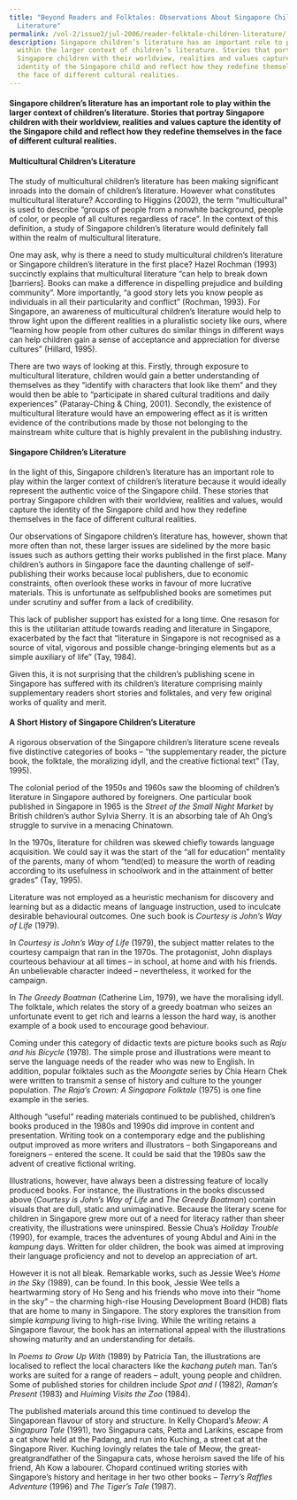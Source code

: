 ```yaml
---
title: "Beyond Readers and Folktales: Observations About Singapore Children’s
  Literature"
permalink: /vol-2/issue2/jul-2006/reader-folktale-children-literature/
description: Singapore children’s literature has an important role to play
  within the larger context of children’s literature. Stories that portray
  Singapore children with their worldview, realities and values capture the
  identity of the Singapore child and reflect how they redefine themselves in
  the face of different cultural realities.
---
```

####  Singapore children’s literature has an important role to play within the larger context of children’s literature. Stories that portray Singapore children with their worldview, realities and values capture the identity of the Singapore child and reflect how they redefine themselves in the face of different cultural realities.

#### **Multicultural Children’s Literature**
The study of multicultural children’s literature has been making significant inroads into the domain of children’s literature. However what constitutes multicultural literature? According to Higgins (2002), the term “multicultural” is used to describe “groups of people from a nonwhite background, people of color, or people of all cultures regardless of race”. In the context of this definition, a study of Singapore children’s literature would definitely fall within the realm of multicultural literature.

One may ask, why is there a need to study multicultural children’s literature or Singapore children’s literature in the first place? Hazel Rochman (1993) succinctly explains that multicultural literature “can help to break down \[barriers\]. Books can make a difference in dispelling prejudice and building community”. More importantly, “a good story lets you know people as individuals in all their particularity and conflict” (Rochman, 1993). For Singapore, an awareness of multicultural children’s literature would help to throw light upon the different realities in a pluralistic society like ours, where “learning how people from other cultures do similar things in different ways can help children gain a sense of acceptance and appreciation for diverse cultures” (Hillard, 1995).

There are two ways of looking at this. Firstly, through exposure to multicultural literature, children would gain a better understanding of themselves as they “identify with characters that look like them” and they would then be able to “participate in shared cultural traditions and daily experiences” (Pataray-Ching & Ching, 2001). Secondly, the existence of multicultural literature would have an empowering effect as it is written evidence of the contributions made by those not belonging to the mainstream white culture that is highly prevalent in the publishing industry.

#### **Singapore Children’s Literature**
In the light of this, Singapore children’s literature has an important role to play within the larger context of children’s literature because it would ideally represent the authentic voice of the Singapore child. These stories that portray Singapore children with their worldview, realities and values, would capture the identity of the Singapore child and how they redefine themselves in the face of different cultural realities.

Our observations of Singapore children’s literature has, however, shown that more often than not, these larger issues are sidelined by the more basic issues such as authors getting their works published in the first place. Many children’s authors in Singapore face the daunting challenge of self-publishing their works because local publishers, due to economic constraints, often overlook these works in favour of more lucrative materials. This is unfortunate as selfpublished books are sometimes put under scrutiny and suffer from a lack of credibility.

This lack of publisher support has existed for a long time. One resason for this is the utilitarian attitude towards reading and literature in Singapore, exacerbated by the fact that “literature in Singapore is not recognised as a source of vital, vigorous and possible change-bringing elements but as a simple auxiliary of life” (Tay, 1984).

Given this, it is not surprising that the children’s publishing scene in Singapore has suffered with its children’s literature comprising mainly supplementary readers short stories and folktales, and very few original works of quality and merit.

#### **A Short History of Singapore Children’s Literature**
A rigorous observation of the Singapore children’s literature scene reveals five distinctive categories of books – “the supplementary reader, the picture book, the folktale, the moralizing idyll, and the creative fictional text” (Tay, 1995).

The colonial period of the 1950s and 1960s saw the blooming of children’s literature in Singapore authored by foreigners. One particular book published in Singapore in 1965 is the *Street of the Small Night Market* by British children’s author Sylvia Sherry. It is an absorbing tale of Ah Ong’s struggle to survive in a menacing Chinatown.

In the 1970s, literature for children was skewed chiefly towards language acquisition. We could say it was the start of the “all for education” mentality of the parents, many of whom “tend(ed) to measure the worth of reading according to its usefulness in schoolwork and in the attainment of better grades” (Tay, 1995).

Literature was not employed as a heuristic mechanism for discovery and learning but as a didactic means of language instruction, used to inculcate desirable behavioural outcomes. One such book is *Courtesy is John’s Way of Life* (1979).

In *Courtesy is John’s Way of Life* (1979), the subject matter relates to the courtesy campaign that ran in the 1970s. The protagonist, John displays courteous behaviour at all times – in school, at home and with his friends. An unbelievable character indeed – nevertheless, it worked for the campaign.

In *The Greedy Boatman* (Catherine Lim, 1979), we have the moralising idyll. The folktale, which relates the story of a greedy boatman who seizes an unfortunate event to get rich and learns a lesson the hard way, is another example of a book used to encourage good behaviour.

Coming under this category of didactic texts are picture books such as *Raju and his Bicycle* (1978). The simple prose and illustrations were meant to serve the language needs of the reader who was new to English. In addition, popular folktales such as the *Moongate* series by Chia Hearn Chek were written to transmit a sense of history and culture to the younger population. *The Raja’s Crown: A Singapore Folktale* (1975) is one fine example in the series.

Although “useful” reading materials continued to be published, children’s books produced in the 1980s and 1990s did improve in content and presentation. Writing took on a contemporary edge and the publishing output improved as more writers and illustrators – both Singaporeans and foreigners – entered the scene. It could be said that the 1980s saw the advent of creative fictional writing.

Illustrations, however, have always been a distressing feature of locally produced books. For instance, the illustrations in the books discussed above (*Courtesy is John’s Way of Life* and *The Greedy Boatman*) contain visuals that are dull, static and unimaginative. Because the literary scene for children in Singapore grew more out of a need for literacy rather than sheer creativity, the illustrations were uninspired. Bessie Chua’s *Holiday Trouble* (1990), for example, traces the adventures of young Abdul and Aini in the *kampung* days. Written for older children, the book was aimed at improving their language proficiency and not to develop an appreciation of art.

However it is not all bleak. Remarkable works, such as Jessie Wee’s *Home in the Sky* (1989), can be found. In this book, Jessie Wee tells a heartwarming story of Ho Seng and his friends who move into their “home in the sky” – the charming high-rise Housing Development Board (HDB) flats that are home to many in Singapore. The story explores the transition from simple *kampung* living to high-rise living. While the writing retains a Singapore flavour, the book has an international appeal with the illustrations showing maturity and an understanding for details.

In *Poems to Grow Up With* (1989) by Patricia Tan, the illustrations are localised to reflect the local characters like the *kachang puteh* man. Tan’s works are suited for a range of readers – adult, young people and children. Some of published stories for children include *Spot and I* (1982), *Raman’s Present* (1983) and *Huiming Visits the Zoo* (1984).

The published materials around this time continued to develop the Singaporean flavour of story and structure. In Kelly Chopard’s *Meow: A Singapura Tale* (1991), two Singapura cats, Petta and Larikins, escape from a cat show held at the Padang, and run into Kuching, a street cat at the Singapore River. Kuching lovingly relates the tale of Meow, the great-greatgrandfather of the Singapura cats, whose heroism saved the life of his friend, Ah Kow a labourer. Chopard continued writing stories with Singapore’s history and heritage in her two other books – *Terry’s Raffles Adventure* (1996) and *The Tiger’s Tale* (1987).



